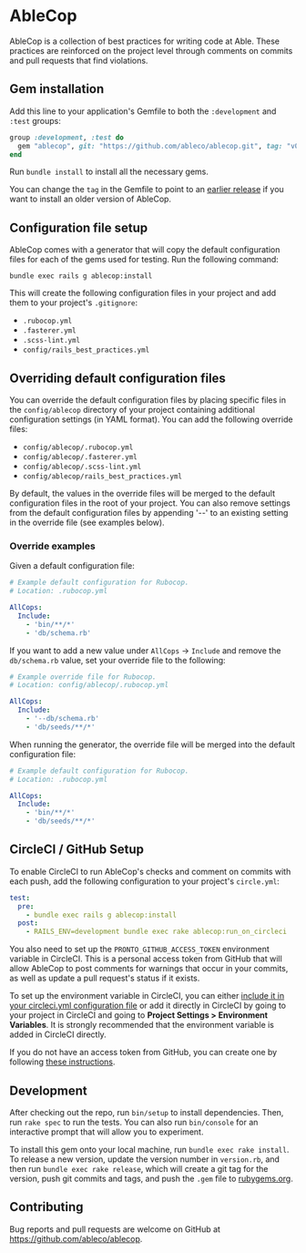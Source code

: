 # AbleCop

AbleCop is a collection of best practices for writing code at Able. These
practices are reinforced on the project level through comments on commits
and pull requests that find violations.

## Gem installation

Add this line to your application's Gemfile to both the `:development` and `:test` groups:

```ruby
group :development, :test do
  gem "ablecop", git: "https://github.com/ableco/ablecop.git", tag: "v0.7.0"
end
```

Run `bundle install` to install all the necessary gems.

You can change the `tag` in the Gemfile to point to an [earlier release](https://github.com/ableco/ablecop/releases) if you want to install an older version of AbleCop.

## Configuration file setup

AbleCop comes with a generator that will copy the default configuration
files for each of the gems used for testing. Run the following command:


```
bundle exec rails g ablecop:install
```

This will create the following configuration files in your project and add them to your project's `.gitignore`:

* `.rubocop.yml`
* `.fasterer.yml`
* `.scss-lint.yml`
* `config/rails_best_practices.yml`

## Overriding default configuration files

You can override the default configuration files by placing specific
files in the `config/ablecop` directory of your project containing
additional configuration settings (in YAML format). You can add the
following override files:

* `config/ablecop/.rubocop.yml`
* `config/ablecop/.fasterer.yml`
* `config/ablecop/.scss-lint.yml`
* `config/ablecop/rails_best_practices.yml`

By default, the values in the override files will be merged to the
default configuration files in the root of your project. You can also
remove settings from the default configuration files by appending '--'
to an existing setting in the override file (see examples below).

### Override examples

Given a default configuration file:

```yaml
# Example default configuration for Rubocop.
# Location: .rubocop.yml

AllCops:
  Include:
    - 'bin/**/*'
    - 'db/schema.rb'
```

If you want to add a new value under `AllCops` -> `Include` and
remove the `db/schema.rb` value, set your override file to the
following:

```yaml
# Example override file for Rubocop.
# Location: config/ablecop/.rubocop.yml

AllCops:
  Include:
    - '--db/schema.rb'
    - 'db/seeds/**/*'
```

When running the generator, the override file will be merged into the
default configuration file:

```yaml
# Example default configuration for Rubocop.
# Location: .rubocop.yml

AllCops:
  Include:
    - 'bin/**/*'
    - 'db/seeds/**/*'
```

## CircleCI / GitHub Setup

To enable CircleCI to run AbleCop's checks and comment on commits with each
push, add the following configuration to your project's `circle.yml`:

```yml
test:
  pre:
    - bundle exec rails g ablecop:install
  post:
    - RAILS_ENV=development bundle exec rake ablecop:run_on_circleci
```

You also need to set up the `PRONTO_GITHUB_ACCESS_TOKEN` environment variable in CircleCI. This is a personal access token from GitHub that will allow AbleCop to post comments for warnings that occur in your commits, as well as update a pull request's status if it exists.

To set up the environment variable in CircleCI, you can either [include it in your circleci.yml configuration file](https://circleci.com/docs/configuration/#environment) or add it directly in CircleCI by going to your project in CircleCI and going to **Project Settings > Environment Variables**. It is strongly recommended that the environment variable is added in CircleCI directly.

If you do not have an access token from GitHub, you can create one by following [these instructions](https://help.github.com/articles/creating-an-access-token-for-command-line-use/).

## Development

After checking out the repo, run `bin/setup` to install dependencies. Then, run `rake spec` to run the tests. You can also run `bin/console` for an interactive prompt that will allow you to experiment.

To install this gem onto your local machine, run `bundle exec rake install`. To release a new version, update the version number in `version.rb`, and then run `bundle exec rake release`, which will create a git tag for the version, push git commits and tags, and push the `.gem` file to [rubygems.org](https://rubygems.org).

## Contributing

Bug reports and pull requests are welcome on GitHub at https://github.com/ableco/ablecop.
